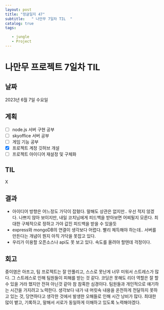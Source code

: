 ```yaml
---
layout: post
title: "정글일지 47"
subtitle:   " 나만무 7일차 TIL  "
catalog: true
tags:

   - jungle
   - Project
---
```


# 나만무 프로젝트 7일차 TIL

## 날짜

2023년 6월 7일 수요일

## 계획

- [ ] node.js 서버 구현 공부
- [ ] skyoffice 서버 공부
- [ ] 게임 기능 공부
- [x] 프로젝트 계정 깃허브 개설
- [ ] 프로젝트 아이디어 재설정 및 구체화

## TIL

X

## 결과

- 아이디어 방향은 어느정도 가닥이 잡혔다. 말해도 상관은 없지만.. 우선 적지 않겠다. 나쁘지 않아 보이지만, 내일 코치님에게 피드백을 받아보면 어찌될지 모른다. 최대한 구체적으로 정하고 가야 값진 피드백을 받을 수 있을듯
- express와 mongoDB의 연결이 생각보다 어렵다. 빨리 체득해야 하는데.. 서버를 만든다는 개념이 뭔지 아직 가닥을 못잡고 있다.
- 우리가 이용할 오픈소스나 api도 못 보고 있다. 속도를 올려야 할텐데 걱정이다.

## 회고

중이염은 아프고, 팀 프로젝트는 잘 안풀리고, 스스로 못난게 너무 미워서 스트레스가 많다. 그 스트레스로 인해 팀원들이 피해를 받는 것 같다. 코딩은 못해도 리더 역할은 잘 할 수 있을 거라 했지만 전혀 아닌것 같아 참 참혹한 심경이다. 팀원들과 개인적으로 얘기하는 시간을 가지려고 노력한다. 생각보다 내가 내 머릿속 내용을 온전하게 전달하지 못하고 있는 것, 당연하다고 생각한 것에서 발생한 오해들로 인해 시간 낭비가 많다. 최대한 많이 뱉고, 기록하고, 말해서 서로가 동일하게 이해하고 있도록 노력해야겠다. 